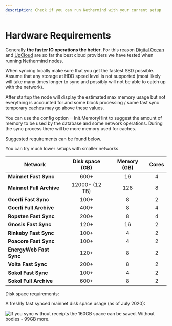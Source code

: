 ```yaml
---
description: Check if you can run Nethermind with your current setup
---
```


# Hardware Requirements

Generally **the faster IO operations the better**. For this reason [Digital Ocean](https://www.digitalocean.com/) and [UpCloud](https://upcloud.com/) are so far the best cloud providers we have tested when running Nethermind nodes.

When syncing locally make sure that you get the fastest SSD possible. Assume that any storage at HDD speed level is not supported (most likely will take many times longer to sync and possibly will not be able to catch up with the network).

After startup the node will display the estimated max memory usage but not everything is accounted for and some block processing / some fast sync temporary caches may go above these values.

You can use the config option --Init.MemoryHint to suggest the amount of memory to be used by the database and some network operations. During the sync process there will be more memory used for caches.

Suggested requirements can be found below.

You can try much lower setups with smaller networks.

| Network                  | Disk space (GB) | Memory (GB) | Cores |
| ------------------------ | :-------------: | :---------: | :---: |
| **Mainnet Fast Sync**    |       600+      |      16     |   4   |
| **Mainnet Full Archive** |  12000+ (12 TB) |     128     |   8   |
| **Goerli Fast Sync**     |       100+      |      8      |   2   |
| **Goerli Full Archive**  |       400+      |      8      |   4   |
| **Ropsten Fast Sync**    |       200+      |      8      |   4   |
| **Gnosis Fast Sync**     |       120+      |      16     |   2   |
| **Rinkeby Fast Sync**    |       100+      |      4      |   2   |
| **Poacore Fast Sync**    |       100+      |      4      |   2   |
| **EnergyWeb Fast Sync**  |       120+      |      8      |   2   |
| **Volta Fast Sync**      |       200+      |      8      |   2   |
| **Sokol Fast Sync**      |       100+      |      4      |   2   |
| **Sokol Full Archive**   |       600+      |      8      |   2   |

Disk space requirements:

A freshly fast synced mainnet disk space usage (as of July 2020):

![If you sync without receipts the 160GB space can be saved. Without bodies - 99GB more.](<../.gitbook/assets/image (56).png>)



